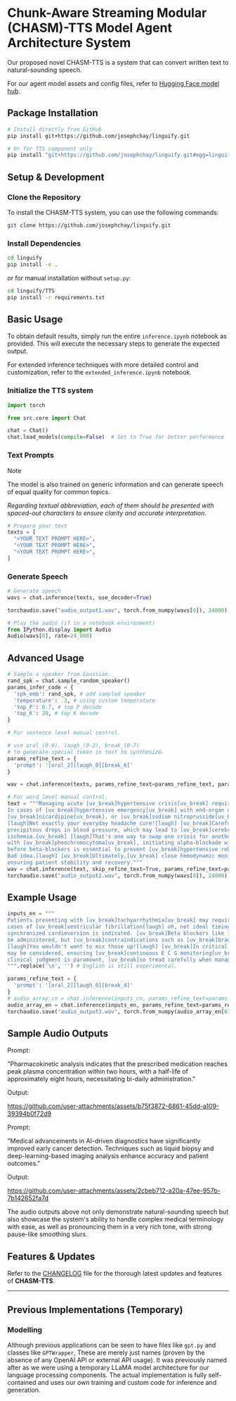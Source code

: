 # Chunk-Aware Streaming Modular (CHASM)-TTS Model Agent Architecture System

Our proposed novel CHASM-TTS is a system that can convert written text to natural-sounding speech.

For our agent model assets and config files, refer to [Hugging Face model hub](https://huggingface.co/josephchay/Linguify).

## Package Installation

```bash
# Install directly from GitHub
pip install git+https://github.com/josephchay/linguify.git
```

```bash
# Or for TTS component only
pip install "git+https://github.com/josephchay/linguify.git#egg=linguify[tts]"
```

## Setup & Development

### Clone the Repository

To install the CHASM-TTS system, you can use the following commands:

```bash
git clone https://github.com/josephchay/linguify.git
```

### Install Dependencies

```bash
cd linguify
pip install -e .
```

or for manual installation without `setup.py`:

```bash
cd linguify/TTS
pip install -r requirements.txt
```

## Basic Usage

To obtain default results, simply run the entire `inference.ipynb` notebook as provided.
This will execute the necessary steps to generate the expected output.

For extended inference techniques with more detailed control and customization,
refer to the `extended_inference.ipynb` notebook.

### Initialize the TTS system

```python
import torch

from src.core import Chat

chat = Chat()
chat.load_models(compile=False)  # Set to True for better performance
```

### Text Prompts

> [!NOTE]
> The model is also trained on generic information and can generate speech of equal quality for common topics.
>
> _Regarding textual abbreviation, each of them should be presented with spaced-out characters to ensure clarity and accurate interpretation._

```python
# Prepare your text
texts = [
  "<YOUR TEXT PROMPT HERE>",
  "<YOUR TEXT PROMPT HERE>",
  "<YOUR TEXT PROMPT HERE>",
]
```

### Generate Speech

```python
# Generate speech
wavs = chat.inference(texts, use_decoder=True)

torchaudio.save("audio_output1.wav", torch.from_numpy(wavs[0]), 24000)

# Play the audio (if in a notebook environment)
from IPython.display import Audio
Audio(wavs[0], rate=24_000)
```

## Advanced Usage

```python
# Sample a speaker from Gaussian.
rand_spk = chat.sample_random_speaker()
params_infer_code = {
  'spk_emb': rand_spk, # add sampled speaker
  'temperature': .3, # using custom temperature
  'top_P': 0.7, # top P decode
  'top_K': 20, # top K decode
}

# For sentence level manual control.

# use oral_(0-9), laugh_(0-2), break_(0-7)
# to generate special token in text to synthesize.
params_refine_text = {
  'prompt': '[oral_2][laugh_0][break_6]'
}

wav = chat.inference(texts, params_refine_text=params_refine_text, params_infer_code=params_infer_code)

# For word level manual control.
text = """Managing acute [uv_break]hypertensive crisis[uv_break] requires swift evaluation and intervention.
In cases of [uv_break]hypertensive emergency[uv_break] with end-organ damage, agents like [uv_break]labetalol[uv_break],
[uv_break]nicardipine[uv_break], or [uv_break]sodium nitroprusside[uv_break] are commonly administered intravenously.
[laugh]Not exactly your everyday headache cure![laugh] [uv_break]Careful titration[uv_break] is crucial to avoid
precipitous drops in blood pressure, which may lead to [uv_break]cerebral hypoperfusion[uv_break] or [uv_break]myocardial
ischemia.[uv_break] [laugh]That's one way to swap one crisis for another![laugh] [uv_break]For patients
with [uv_break]pheochromocytoma[uv_break], initiating alpha-blockade with agents like [uv_break]phenoxybenzamine[uv_break]
before beta-blockers is essential to prevent [uv_break]hypertensive rebound.[uv_break] [laugh]Getting those steps reversed?
Bad idea.[laugh] [uv_break]Ultimately,[uv_break] close hemodynamic monitoring and clinical judgment are key to
ensuring patient stability and recovery."""
wav = chat.inference(text, skip_refine_text=True, params_refine_text=params_refine_text,  params_infer_code=params_infer_code)
torchaudio.save("audio_output2.wav", torch.from_numpy(wavs[0]), 24000)
```

## Example Usage

```python
inputs_en = """
Patients presenting with [uv_break]tachyarrhythmia[uv_break] may require immediate intervention, particularly in
cases of [uv_break]ventricular fibrillation[laugh] oh, not ideal timing for that[laugh] [uv_break]where
synchronized cardioversion is indicated. [uv_break]Beta blockers like [uv_break]metoprolol[uv_break] or [uv_break]propranolol[uv_break] may
be administered, but [uv_break]contraindications such as [uv_break]bradycardia[uv_break] or [uv_break]severe asthma[uv_break] must be carefully assessed.
[laugh]You wouldn't want to mix those up![laugh] [uv_break]In critical scenarios, [uv_break]amiodarone[uv_break] or [uv_break]lidocaine[uv_break]
may be considered, ensuring [uv_break]continuous E C G monitoring[uv_break] to evaluate Q T interval prolongation risks. [uv_break]Ultimately,[uv_break]
clinical judgment is paramount, [uv_break]so tread carefully when managing complex arrhythmias.[uv_break]
""".replace('\n', '') # English is still experimental.

params_refine_text = {
  'prompt': '[oral_2][laugh_0][break_4]'
}
# audio_array_cn = chat.inference(inputs_cn, params_refine_text=params_refine_text)
audio_array_en = chat.inference(inputs_en, params_refine_text=params_refine_text)
torchaudio.save("audio_output3.wav", torch.from_numpy(audio_array_en[0]), 24000)
```

## Sample Audio Outputs

Prompt:

"Pharmacokinetic analysis indicates that the prescribed medication reaches peak plasma concentration within two hours,
with a half-life of approximately eight hours, necessitating bi-daily administration."

Output:

https://github.com/user-attachments/assets/b75f3872-6861-45dd-a109-39394b0f72d9

Prompt:

"Medical advancements in AI-driven diagnostics have significantly improved early cancer detection.
Techniques such as liquid biopsy and deep-learning-based imaging analysis enhance accuracy and patient outcomes."

Output:

https://github.com/user-attachments/assets/2cbeb712-a20a-47ee-957b-7b142652fa7d

The audio outputs above not only demonstrate natural-sounding speech but also showcase the system's ability to
handle complex medical terminology with ease, as well as pronouncing them in a very rich tone, with strong pause-like smoothing slurs.

## Features & Updates

Refer to the [CHANGELOG](CHANGELOG.md) file for the thorough latest updates and features of **CHASM-TTS**.

---

## Previous Implementations (Temporary)

### Modelling

Although previous applications can be seen to have files like `gpt.py` and classes like `GPTWrapper`,
These are merely just names (proven by the absence of any OpenAI API or external API usage).
It was previously named after as we were using a temporary LLaMA model architecture for our language processing components.
The actual implementation is fully self-contained and uses our own training and custom code for inference and generation.
